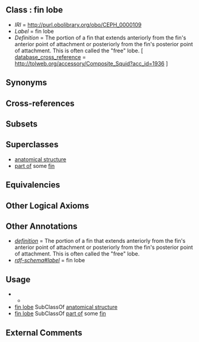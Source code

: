 
## Class : fin lobe

 * *IRI* = http://purl.obolibrary.org/obo/CEPH_0000109
 * *Label* = fin lobe
 * *Definition* = The portion of a fin that extends anteriorly from the fin's anterior point of attachment or posteriorly from the fin's posterior point of attachment. This is often called the &quot;free&quot; lobe. [ [database_cross_reference](../../ef/oboInOwl#hasDbXref.md) = http://tolweb.org/accessory/Composite_Squid?acc_id=1936 ]

## Synonyms


## Cross-references


## Subsets


## Superclasses

 * [anatomical structure](../../UBERON/61/UBERON_0000061.md)
 * [part of](../../BFO/50/BFO_0000050.md) some [fin](../../CEPH/12/CEPH_0000112.md)

## Equivalencies


## Other Logical Axioms


## Other Annotations

 * *[definition](../../IAO/15/IAO_0000115.md)* = The portion of a fin that extends anteriorly from the fin's anterior point of attachment or posteriorly from the fin's posterior point of attachment. This is often called the &quot;free&quot; lobe.
 * *[rdf-schema#label](../../el/rdf-schema#label.md)* = fin lobe

## Usage

 * -
 * [fin lobe](../../CEPH/09/CEPH_0000109.md) SubClassOf [anatomical structure](../../UBERON/61/UBERON_0000061.md)
 * [fin lobe](../../CEPH/09/CEPH_0000109.md) SubClassOf [part of](../../BFO/50/BFO_0000050.md) some [fin](../../CEPH/12/CEPH_0000112.md)

## External Comments

